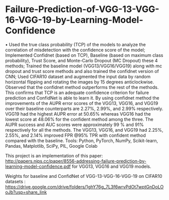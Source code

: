 # Failure-Prediction-of-VGG-13-VGG-16-VGG-19-by-Learning-Model-Confidence
•	Used the true class probability (TCP) of the models to analyze the correlation of misdetection with the confidence score of the model; Implemented Confidnet (based on TCP), Baseline (based on maximum class probability), Trust Score, and Monte-Carlo Dropout (MC Dropout) these 4 methods; Trained the baseline model (VGG13/VGG16/VGG19) along with mc dropout and trust score methods and also trained the confidnet version of CNN; Used CIFAR10 dataset and augmented the input data by random horizontal flipping and rotating the images by 15 degrees anticlockwise. Observed that the confidnet method outperforms the rest of the methods. This confirms that TCP is an adequate confidence criterion for failure prediction and ConfidNet is able to learn it. By using confidnet method the improvements of the AUPR error scores of the VGG13, VGG16, and VGG19 over their baseline counterparts are 2.27%, 2.99%, and 2.99% respectively. VGG19 had the highest AUPR error at 50.65% whereas VGG16 had the lowest score at 48.06% for the confident method among the three. The AUPR success and AUC scores were approximately 99 % and 91% respectively for all the methods. The VGG13, VGG16, and VGG19 had 2.25%, 2.55%, and 2.14% improved FPR @95% TPR with confident method compared with the baseline. Tools: Python, PyTorch, NumPy, Scikit-learn, Pandas, Matplotlib, SciPy, PIL, Google Colab 

 This project is an implementation of this paper: http://papers.nips.cc/paper/8556-addressing-failure-prediction-by-learning-model-confidence.pdf for VGG13, VGG16 and VGG19 models.
 
 Weights for baseline and ConfidNet of VGG-13-VGG-16-VGG-19 on CIFAR10 datasets : https://drive.google.com/drive/folders/1ghY76g_7L3f6wrvPdOt7wptGnDoLOoJb?usp=share_link
